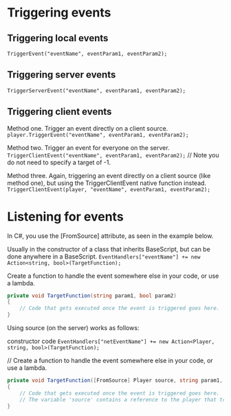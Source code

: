 # Triggering events

## Triggering local events

`TriggerEvent("eventName", eventParam1, eventParam2);`

## Triggering server events

`TriggerServerEvent("eventName", eventParam1, eventParam2);`

## Triggering client events

Method one. Trigger an event directly on a client source.
`player.TriggerEvent("eventName", eventParam1, eventParam2);`

Method two. Trigger an event for everyone on the server.
`TriggerClientEvent("eventName", eventParam1, eventParam2);` // Note you do not need to specify a target of -1.

Method three. Again, triggering an event directly on a client source (like method one),
but using the TriggerClientEvent native function instead.
`TriggerClientEvent(player, "eventName", eventParam1, eventParam2);`

# Listening for events

In C#, you use the [FromSource] attribute, as seen in the example below.

Usually in the constructor of a class that inherits BaseScript, but can be done anywhere in a BaseScript.
`EventHandlers["eventName"] += new Action<string, bool>(TargetFunction);`

Create a function to handle the event somewhere else in your code, or use a lambda.
```cs
private void TargetFunction(string param1, bool param2)
{
    // Code that gets executed once the event is triggered goes here.
}
```

Using source (on the server) works as follows:

constructor code
`EventHandlers["netEventName"] += new Action<Player, string, bool>(TargetFunction);`


// Create a function to handle the event somewhere else in your code, or use a lambda.
```cs
private void TargetFunction([FromSource] Player source, string param1, bool param2)
{
    // Code that gets executed once the event is triggered goes here.
    // The variable 'source' contains a reference to the player that triggered the event.
}
```